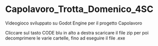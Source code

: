 # Capolavoro_Trotta_Domenico_4SC
Videogioco sviluppato su Godot Engine per il progetto Capolavoro

Cliccare sul tasto CODE blu in alto a destra
scaricare il file zip per poi decomprimere le varie cartelle, fino ad eseguire il file .exe

